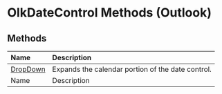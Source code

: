 
# OlkDateControl Methods (Outlook)

## Methods



|**Name**|**Description**|
|:-----|:-----|
| [DropDown](7668e185-ced8-6ca9-d89c-493f08d542c9.md)|Expands the calendar portion of the date control.|
|Name|Description|
